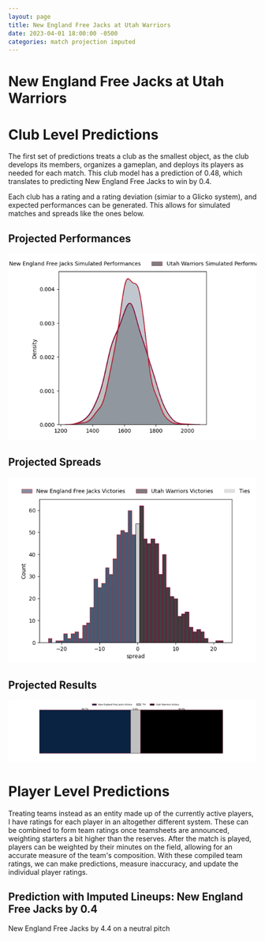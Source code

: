 ```yaml
---  
layout: page  
title: New England Free Jacks at Utah Warriors  
date: 2023-04-01 18:00:00 -0500  
categories: match projection imputed  
---
```

# New England Free Jacks at Utah Warriors

# Club Level Predictions


The first set of predictions treats a club as the smallest object, as the club develops its members, organizes a gameplan, and deploys its players as needed for each match. This club model has a prediction of 0.48, which translates to predicting New England Free Jacks to win by 0.4.

Each club has a rating and a rating deviation (simiar to a Glicko system), and expected performances can be generated. This allows for simulated matches and spreads like the ones below.
## Projected Performances


![Projected Performances](plots/performances_2023-04-01-UtahWarriors-NewEnglandFreeJacks.png)
## Projected Spreads


![Projected Spreads](plots/spreads_2023-04-01-UtahWarriors-NewEnglandFreeJacks.png)
## Projected Results


![Projected Results](plots/resultbar_2023-04-01-UtahWarriors-NewEnglandFreeJacks.png)
# Player Level Predictions


Treating teams instead as an entity made up of the currently active players, I have ratings for each player in an altogether different system. These can be combined to form team ratings once teamsheets are announced, weighting starters a bit higher than the reserves. After the match is played, players can be weighted by their minutes on the field, allowing for an accurate measure of the team's composition. With these compiled team ratings, we can make predictions, measure inaccuracy, and update the individual player ratings.
## Prediction with Imputed Lineups: New England Free Jacks by 0.4


New England Free Jacks by 4.4 on a neutral pitch


